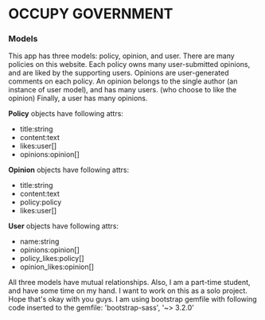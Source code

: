 <h1>OCCUPY GOVERNMENT</h1>
<h3>Models</h3>
<p>This app has three models: policy, opinion, and user. There are many policies on this website. Each policy owns many user-submitted opinions, and are liked by the supporting users. Opinions are user-generated comments on each policy. An opinion belongs to the single author (an instance of user model), and has many users. (who choose to like the opinion) Finally, a user has many opinions.</p>

<p><strong>Policy</strong> objects have following attrs:</p>
<ul>
  <li>title:string</li>
  <li>content:text</li>
  <li>likes:user[]</li>
  <li>opinions:opinion[]</li>
</ul>
<p><strong>Opinion</strong> objects have following attrs:</p>
<ul>
  <li>title:string</li>
  <li>content:text</li>
  <li>policy:policy</li>
  <li>likes:user[]</li>
</ul>
<p><strong>User</strong> objects have following attrs:</p>
<ul>
  <li>name:string</li>
  <li>opinions:opinion[]</li>
  <li>policy_likes:policy[]</li>
  <li>opinion_likes:opinion[]</li>
</ul>
<p>All three models have mutual relationships. Also, I am a part-time student, and have some time on my hand. I want to work on this as a solo project. Hope that's okay with you guys. I am using bootstrap gemfile with following code inserted to the gemfile: 
'bootstrap-sass', '~> 3.2.0'</p>

